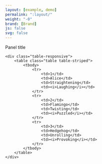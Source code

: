 ```yaml
---
layout: [example, demo]
permalink: ":layout/"
weight: "-0"
brand: [Brand]
js: false
svg: false
---
```


<div class="panel panel-default">
	<div class="panel-heading">
		<span class="panel-title">Panel title</span>
	</div>

	<div class="table-responsive">
		<table class="table table-striped">
			<tbody>
				<tr>
					<td>1</td>
					<td>Alice</td>
					<td>Straightening</td>
					<td><i>Laughing</i></td>
				</tr>
				<tr>
					<td>2</td>
					<td>Flamingo</td>
					<td>Twisting</td>
					<td><i>Puzzled</i></td>
				</tr>
				<tr>
					<td>3</td>
					<td>Hedgehog</td>
					<td>Unrolling</td>
					<td><i>Provoking</i></td>
				</tr>
			</tbody>
		</table>
	</div>
</div>
